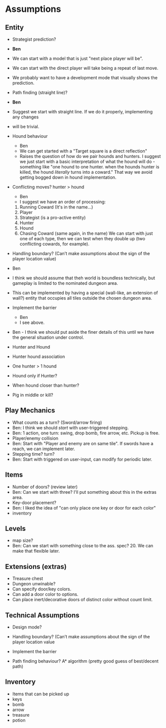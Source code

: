 # Assumptions

## Entity
* Strategist prediction?
 * **Ben**
 * We can start with a model that is just "next place player will be".
 * We can start with the direct player will take being a repeat of last move.
 * We probably want to have a development mode that visually shows the prediction.

* Path finding (straight line)?
 * **Ben**
 * Suggest we start with straight line. If we do it properly, implementing any changes
 * will be trivial.
* Hound behaviour
  * Ben
  * We can get started with a "Target square is a direct reflection"
  * Raises the question of how do we pair hounds and hunters. I suggest we just start with a
    basic interpretation of what the hound will do - something like "one hound to one hunter.
    when the hounds hunter is killed, the hound *literally* turns into a coward." That way we
    avoid getting bogged down in hound implementation.
         
* Conflicting moves? hunter > hound
  * Ben
  * I suggest we have an order of processing:
  1. Running Coward (It's in the name...)
  2. Player
  3. Strategist (is a pro-active entity)
  4. Hunter
  5. Hound
  6. Chasing Coward (same again, in the name)
    We can start with just one of each type, then we can test when they double up (two conflicting
    cowards, for example). 

* Handling boundary? (Can’t make assumptions about the sign of the player location value)
 * Ben
 * I think we should assume that theh world is boundless technically, but gameplay is limited to
   the nominated dungeon area.
 * This can be implemented by having a special (wall-like, an extension of wall?) entity that 
   occupies all tiles outside the chosen dungeon area.
* Implement the barrier
  * Ben
  * I see above.

* Ben - I think we should put aside the finer details of this until we have the general situation
        under control.
* Hunter and Hound
* Hunter hound association
* One hunter  > 1 hound 
* Hound only if Hunter?
* When hound closer than hunter?
* Pig in middle or kill?

## Play Mechanics

* What counts as a turn? (Sword/arrow firing)
 * Ben: I think we should *start* with user-triggered stepping.
 * Ben: 1 action, one turn: swing, drop bomb, fire arrow, etc. Pickup is free.
* Player/enemy collision
 * Ben: Start with "Player and enemy are on same tile". If swords have a reach, we can implement later.
* Stepping time? turn? 
 * Ben: Start with triggered on user-input, can modify for periodic later.

## Items
* Number of doors? (review later)
 * Ben: Can we start with three? I'll put something about this in the extras area.
* Key-door placement?
 * Ben: I liked the idea of "can only place one key or door for each color"
* inventory 

## Levels
* map size?
 * Ben: Can we start with something close to the ass. spec? 20. We can make that flexible later.


## Extensions (extras)
* Treasure chest
* Dungeon unwinable?
* Can specify door/key colors.
* Can add a door color to options.
* Can place inert/decorative doors of distinct color without count limit.

## Technical Assumptions 

* Design mode? 
* Handling boundary? (Can’t make assumptions about the sign of the player location value
* Implement the barrier


* Path finding behaviour? A* algorithm (pretty good guess of best/decent path)

## Inventory

* Items that can be picked up
* keys 
* bomb 
* arrow 
* treasure 
* potion
